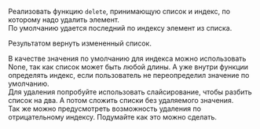Реализовать функцию `delete`, принимающую список и индекс, по которому надо удалить элемент.  
По умолчанию удается последний по индексу элемент из списка.  

Результатом вернуть измененный список.

<div class="hint">
    В качестве значения по умолчанию для индекса можно использовать None, так как список может быть любой длины. А уже внутри функции определять индекс, если пользователь не переопределил значение по умолчанию.
</div>

<div class="hint">
  Для удаления попробуйте использовать слайсирование, чтобы разбить список на два. А потом сложить списки без удаляемого значения.
</div>

<div class="hint">
  Так же можно предусмотреть возможность удаления по отрицательному индексу. Подумайте как это можно сделать.
</div>

